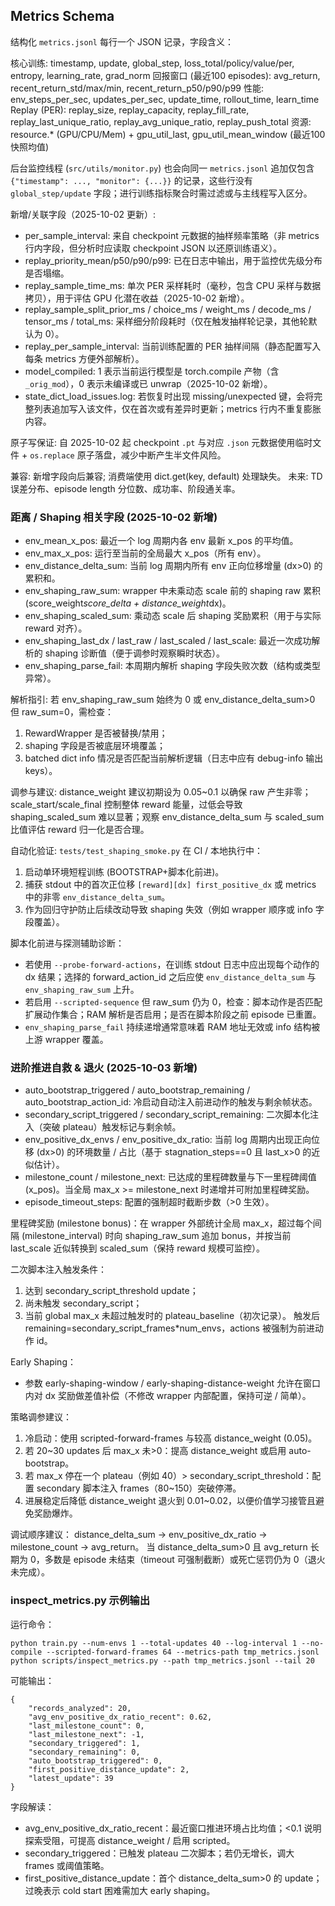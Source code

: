 ## Metrics Schema

结构化 `metrics.jsonl` 每行一个 JSON 记录，字段含义：

核心训练: timestamp, update, global_step, loss_total/policy/value/per, entropy, learning_rate, grad_norm
回报窗口 (最近100 episodes): avg_return, recent_return_std/max/min, recent_return_p50/p90/p99
性能: env_steps_per_sec, updates_per_sec, update_time, rollout_time, learn_time
Replay (PER): replay_size, replay_capacity, replay_fill_rate, replay_last_unique_ratio, replay_avg_unique_ratio, replay_push_total
资源: resource.* (GPU/CPU/Mem) + gpu_util_last, gpu_util_mean_window (最近100快照均值)

后台监控线程 (`src/utils/monitor.py`) 也会向同一 `metrics.jsonl` 追加仅包含 `{"timestamp": ..., "monitor": {...}}` 的记录，这些行没有 `global_step/update` 字段；进行训练指标聚合时需过滤或与主线程写入区分。

新增/关联字段（2025-10-02 更新）:
- per_sample_interval: 来自 checkpoint 元数据的抽样频率策略（非 metrics 行内字段，但分析时应读取 checkpoint JSON 以还原训练语义）。
- replay_priority_mean/p50/p90/p99: 已在日志中输出，用于监控优先级分布是否塌缩。
- replay_sample_time_ms: 单次 PER 采样耗时（毫秒，包含 CPU 采样与数据拷贝），用于评估 GPU 化潜在收益（2025-10-02 新增）。
 - replay_sample_split_prior_ms / choice_ms / weight_ms / decode_ms / tensor_ms / total_ms: 采样细分阶段耗时（仅在触发抽样轮记录，其他轮默认为 0）。
 - replay_per_sample_interval: 当前训练配置的 PER 抽样间隔（静态配置写入每条 metrics 方便外部解析）。
 - model_compiled: 1 表示当前运行模型是 torch.compile 产物（含 `_orig_mod`），0 表示未编译或已 unwrap（2025-10-02 新增）。
 - state_dict_load_issues.log: 若恢复时出现 missing/unexpected 键，会将完整列表追加写入该文件，仅在首次或有差异时更新；metrics 行内不重复膨胀内容。

原子写保证: 自 2025-10-02 起 checkpoint `.pt` 与对应 `.json` 元数据使用临时文件 + `os.replace` 原子落盘，减少中断产生半文件风险。

兼容: 新增字段向后兼容; 消费端使用 dict.get(key, default) 处理缺失。
未来: TD 误差分布、episode length 分位数、成功率、阶段通关率。

### 距离 / Shaping 相关字段 (2025-10-02 新增)
- env_mean_x_pos: 最近一个 log 周期内各 env 最新 x_pos 的平均值。
- env_max_x_pos: 运行至当前的全局最大 x_pos（所有 env）。
- env_distance_delta_sum: 当前 log 周期内所有 env 正向位移增量 (dx>0) 的累积和。
- env_shaping_raw_sum: wrapper 中未乘动态 scale 前的 shaping raw 累积 (score_weight*score_delta + distance_weight*dx)。
- env_shaping_scaled_sum: 乘动态 scale 后 shaping 奖励累积（用于与实际 reward 对齐）。
- env_shaping_last_dx / last_raw / last_scaled / last_scale: 最近一次成功解析的 shaping 诊断值（便于调参时观察瞬时状态）。
- env_shaping_parse_fail: 本周期内解析 shaping 字段失败次数（结构或类型异常）。

解析指引: 若 env_shaping_raw_sum 始终为 0 或 env_distance_delta_sum>0 但 raw_sum=0，需检查：
1) RewardWrapper 是否被替换/禁用；
2) shaping 字段是否被底层环境覆盖；
3) batched dict info 情况是否匹配当前解析逻辑（日志中应有 debug-info 输出 keys）。

调参与建议: distance_weight 建议初期设为 0.05~0.1 以确保 raw 产生非零；scale_start/scale_final 控制整体 reward 能量，过低会导致 shaping_scaled_sum 难以显著；观察 env_distance_delta_sum 与 scaled_sum 比值评估 reward 归一化是否合理。

自动化验证: `tests/test_shaping_smoke.py` 在 CI / 本地执行中：
1. 启动单环境短程训练 (BOOTSTRAP+脚本化前进)。
2. 捕获 stdout 中的首次正位移 `[reward][dx] first_positive_dx` 或 metrics 中的非零 `env_distance_delta_sum`。
3. 作为回归守护防止后续改动导致 shaping 失效（例如 wrapper 顺序或 info 字段覆盖）。

脚本化前进与探测辅助诊断：
- 若使用 `--probe-forward-actions`，在训练 stdout 日志中应出现每个动作的 dx 结果；选择的 forward_action_id 之后应使 `env_distance_delta_sum` 与 `env_shaping_raw_sum` 上升。
- 若启用 `--scripted-sequence` 但 raw_sum 仍为 0，检查：脚本动作是否匹配扩展动作集合；RAM 解析是否启用；是否在脚本阶段之前 episode 已重置。
- `env_shaping_parse_fail` 持续递增通常意味着 RAM 地址无效或 info 结构被上游 wrapper 覆盖。

### 进阶推进自救 & 退火 (2025-10-03 新增)
- auto_bootstrap_triggered / auto_bootstrap_remaining / auto_bootstrap_action_id: 冷启动自动注入前进动作的触发与剩余帧状态。
- secondary_script_triggered / secondary_script_remaining: 二次脚本化注入（突破 plateau）触发标记与剩余帧。
- env_positive_dx_envs / env_positive_dx_ratio: 当前 log 周期内出现正向位移 (dx>0) 的环境数量 / 占比（基于 stagnation_steps==0 且 last_x>0 的近似估计）。
- milestone_count / milestone_next: 已达成的里程碑数量与下一里程碑阈值 (x_pos)。当全局 max_x >= milestone_next 时递增并可附加里程碑奖励。
- episode_timeout_steps: 配置的强制超时截断步数（>0 生效）。

里程碑奖励 (milestone bonus)：在 wrapper 外部统计全局 max_x，超过每个间隔 (milestone_interval) 时向 shaping_raw_sum 追加 bonus，并按当前 last_scale 近似转换到 scaled_sum（保持 reward 规模可监控）。

二次脚本注入触发条件：
1. 达到 secondary_script_threshold update；
2. 尚未触发 secondary_script；
3. 当前 global max_x 未超过触发时的 plateau_baseline（初次记录）。
触发后 remaining=secondary_script_frames*num_envs，actions 被强制为前进动作 id。

Early Shaping：
- 参数 early-shaping-window / early-shaping-distance-weight 允许在窗口内对 dx 奖励做差值补偿（不修改 wrapper 内部配置，保持可逆 / 简单）。

策略调参建议：
1. 冷启动：使用 scripted-forward-frames 与较高 distance_weight (0.05)。
2. 若 20~30 updates 后 max_x 未>0：提高 distance_weight 或启用 auto-bootstrap。
3. 若 max_x 停在一个 plateau（例如 40）> secondary_script_threshold：配置 secondary 脚本注入 frames（80~150）突破停滞。
4. 进展稳定后降低 distance_weight 退火到 0.01~0.02，以便价值学习接管且避免奖励爆炸。

调试顺序建议：
distance_delta_sum -> env_positive_dx_ratio -> milestone_count -> avg_return。
当 distance_delta_sum>0 且 avg_return 长期为 0，多数是 episode 未结束（timeout 可强制截断）或死亡惩罚仍为 0（退火未完成）。

### inspect_metrics.py 示例输出
运行命令：
```
python train.py --num-envs 1 --total-updates 40 --log-interval 1 --no-compile --scripted-forward-frames 64 --metrics-path tmp_metrics.jsonl
python scripts/inspect_metrics.py --path tmp_metrics.jsonl --tail 20
```
可能输出：
```
{
	"records_analyzed": 20,
	"avg_env_positive_dx_ratio_recent": 0.62,
	"last_milestone_count": 0,
	"last_milestone_next": -1,
	"secondary_triggered": 1,
	"secondary_remaining": 0,
	"auto_bootstrap_triggered": 0,
	"first_positive_distance_update": 2,
	"latest_update": 39
}
```
字段解读：
- avg_env_positive_dx_ratio_recent：最近窗口推进环境占比均值；<0.1 说明探索受阻，可提高 distance_weight / 启用 scripted。
- secondary_triggered：已触发 plateau 二次脚本；若仍无增长，调大 frames 或阈值策略。
- first_positive_distance_update：首个 distance_delta_sum>0 的 update；过晚表示 cold start 困难需加大 early shaping。
